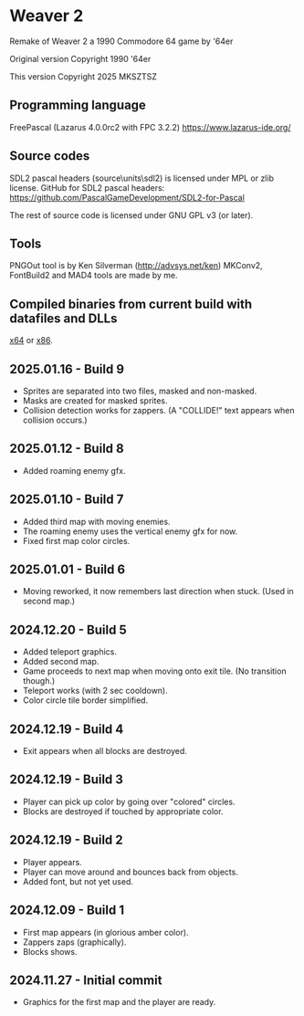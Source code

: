 # Weaver 2
Remake of Weaver 2 a 1990 Commodore 64 game by '64er

Original version Copyright 1990 '64er

This version Copyright 2025 MKSZTSZ

## Programming language
FreePascal (Lazarus 4.0.0rc2 with FPC 3.2.2)
https://www.lazarus-ide.org/

## Source codes
SDL2 pascal headers (source\units\sdl2) is licensed under MPL or zlib license.
GitHub for SDL2 pascal headers: https://github.com/PascalGameDevelopment/SDL2-for-Pascal

The rest of source code is licensed under GNU GPL v3 (or later).

## Tools
PNGOut tool is by Ken Silverman (http://advsys.net/ken)
MKConv2, FontBuild2 and MAD4 tools are made by me.

## Compiled binaries from current build with datafiles and DLLs
[x64](https://mksztsz.hu/tmpfiles/Weaver2_0.0.0.9.zip "Download x64 version") or
[x86](https://mksztsz.hu/tmpfiles/Weaver2_x86_0.0.0.9.zip "Download x86 version").

## 2025.01.16 - Build 9
- Sprites are separated into two files, masked and non-masked.
- Masks are created for masked sprites.
- Collision detection works for zappers. 
  (A "COLLIDE!" text appears when collision occurs.)

## 2025.01.12 - Build 8
- Added roaming enemy gfx.

## 2025.01.10 - Build 7
- Added third map with moving enemies.
- The roaming enemy uses the vertical enemy gfx for now.
- Fixed first map color circles. 

## 2025.01.01 - Build 6
- Moving reworked, it now remembers last direction when stuck. (Used in second map.)

## 2024.12.20 - Build 5
- Added teleport graphics.
- Added second map.
- Game proceeds to next map when moving onto exit tile. (No transition though.)
- Teleport works (with 2 sec cooldown).
- Color circle tile border simplified.

## 2024.12.19 - Build 4
- Exit appears when all blocks are destroyed.

## 2024.12.19 - Build 3
- Player can pick up color by going over "colored" circles.
- Blocks are destroyed if touched by appropriate color.
 
## 2024.12.19 - Build 2
- Player appears.
- Player can move around and bounces back from objects.
- Added font, but not yet used.

## 2024.12.09 - Build 1
- First map appears (in glorious amber color).
- Zappers zaps (graphically).
- Blocks shows.

## 2024.11.27 - Initial commit
- Graphics for the first map and the player are ready.


